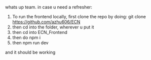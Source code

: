 whats up team.
in case u need a refresher:
1. To run the frontend locally, first clone the repo by doing: git clone https://github.com/azhu606/ECN
2. then cd into the folder, wherever u put it
3. then cd into ECN_Frontend
4. then do npm i
5. then npm run dev

and it should be working
